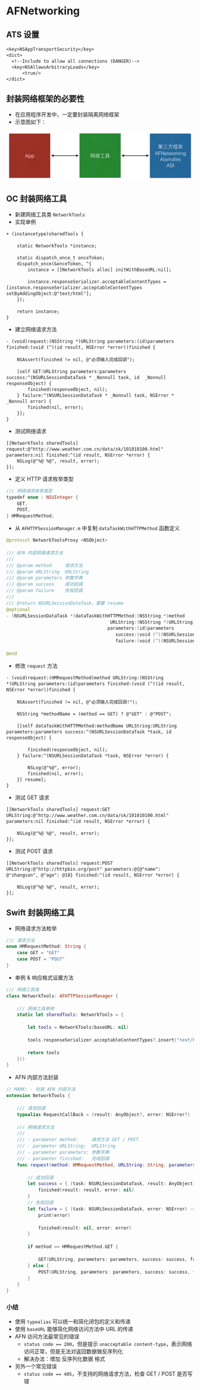 # AFNetworking

## ATS 设置

```plist
<key>NSAppTransportSecurity</key>
<dict>
  <!--Include to allow all connections (DANGER)-->
  <key>NSAllowsArbitraryLoads</key>
      <true/>
</dict>
```

## 封装网络框架的必要性

* 在应用程序开发中，一定要封装隔离网络框架
* 示意图如下：

![](网络框架.png)

## OC 封装网络工具

* 新建网络工具类 `NetworkTools`
* 实现单例

```objc
+ (instancetype)sharedTools {

    static NetworkTools *instance;

    static dispatch_once_t onceToken;
    dispatch_once(&onceToken, ^{
        instance = [[NetworkTools alloc] initWithBaseURL:nil];

        instance.responseSerializer.acceptableContentTypes = [instance.responseSerializer.acceptableContentTypes setByAddingObject:@"text/html"];
    });

    return instance;
}
```

* 建立网络请求方法

```objc
- (void)request:(NSString *)URLString parameters:(id)parameters finished:(void (^)(id result, NSError *error))finished {

    NSAssert(finished != nil, @"必须输入完成回调");

    [self GET:URLString parameters:parameters success:^(NSURLSessionDataTask * _Nonnull task, id  _Nonnull responseObject) {
        finished(responseObject, nil);
    } failure:^(NSURLSessionDataTask * _Nonnull task, NSError * _Nonnull error) {
        finished(nil, error);
    }];
}
```

* 测试网络请求

```objc
[[NetworkTools sharedTools] request:@"http://www.weather.com.cn/data/sk/101010100.html" parameters:nil finished:^(id result, NSError *error) {
    NSLog(@"%@ %@", result, error);
}];
```

* 定义 HTTP 请求枚举类型

```swift
/// 网络请求枚举类型
typedef enum : NSUInteger {
    GET,
    POST,
} HMRequestMethod;
```

* 从 `AFHTTPSessionManager.m` 中复制 `dataTaskWithHTTPMethod` 函数定义

```swift
@protocol NetworkToolsProxy <NSObject>

/// AFN 内部网络请求方法
///
/// @param method     请求方法
/// @param URLString  URLString
/// @param parameters 参数字典
/// @param success    成功回调
/// @param failure    失败回调
///
/// @return NSURLSessionDataTask，需要 resume
@optional
- (NSURLSessionDataTask *)dataTaskWithHTTPMethod:(NSString *)method
                                       URLString:(NSString *)URLString
                                      parameters:(id)parameters
                                         success:(void (^)(NSURLSessionDataTask *, id))success
                                         failure:(void (^)(NSURLSessionDataTask *, NSError *))failure;

@end
```

* 修改 `request` 方法

```objc
- (void)request:(HMRequestMethod)method URLString:(NSString *)URLString parameters:(id)parameters finished:(void (^)(id result, NSError *error))finished {

    NSAssert(finished != nil, @"必须输入完成回调!");

    NSString *methodName = (method == GET) ? @"GET" : @"POST";

    [[self dataTaskWithHTTPMethod:methodName URLString:URLString parameters:parameters success:^(NSURLSessionDataTask *task, id responseObject) {

        finished(responseObject, nil);
    } failure:^(NSURLSessionDataTask *task, NSError *error) {

        NSLog(@"%@", error);
        finished(nil, error);
    }] resume];
}
```

* 测试 GET 请求

```objc
[[NetworkTools sharedTools] request:GET URLString:@"http://www.weather.com.cn/data/sk/101010100.html" parameters:nil finished:^(id result, NSError *error) {

    NSLog(@"%@ %@", result, error);
}];
```

* 测试 POST 请求

```objc
[[NetworkTools sharedTools] request:POST URLString:@"http://httpbin.org/post" parameters:@{@"name": @"zhangsan", @"age": @18} finished:^(id result, NSError *error) {

    NSLog(@"%@ %@", result, error);
}];
```

## Swift 封装网络工具

* 网络请求方法枚举

```swift
/// 请求方法
enum HMRequestMethod: String {
    case GET = "GET"
    case POST = "POST"
}
```

* 单例 & 响应格式设置方法

```swift
/// 网络工具类
class NetworkTools: AFHTTPSessionManager {

    /// 网络工具单例
    static let sharedTools: NetworkTools = {

        let tools = NetworkTools(baseURL: nil)

        tools.responseSerializer.acceptableContentTypes?.insert("text/html")

        return tools
    }()
}
```

* AFN 内部方法封装

```swift
// MARK: - 封装 AFN 内部方法
extension NetworkTools {

    /// 请求回调
    typealias RequestCallBack = (result: AnyObject?, error: NSError?) -> ()

    /// 网络请求方法
    ///
    /// - parameter method:     请求方法 GET / POST
    /// - parameter URLString:  URLString
    /// - parameter parameters: 参数字典
    /// - parameter finished:   完成回调
    func request(method: HMRequestMethod, URLString: String, parameters: [String: AnyObject]?, finished:RequestCallBack) {

        // 成功回调
        let success = { (task: NSURLSessionDataTask, result: AnyObject) -> Void in
            finished(result: result, error: nil)
        }
        // 失败回调
        let failure = { (task: NSURLSessionDataTask, error: NSError) -> Void in
            print(error)

            finished(result: nil, error: error)
        }

        if method == HMRequestMethod.GET {

            GET(URLString, parameters: parameters, success: success, failure: failure)
        } else {
            POST(URLString, parameters: parameters, success: success, failure: failure)
        }
    }
}
```

### 小结

* 使用 `typealias` 可以统一和简化闭包的定义和传递
* 使用 `baseURL` 能够简化网络访问方法中 URL 的传递
* AFN 访问方法最常见的错误
    * `status code == 200`，但是提示 `unacceptable content-type`，表示网络访问正常，但是无法对返回数据做反序列化
    * 解决办法：增加 反序列化数据 格式
* 另外一个常见错误
    * `status code == 405`，不支持的网络请求方法，检查 GET / POST 是否写错
